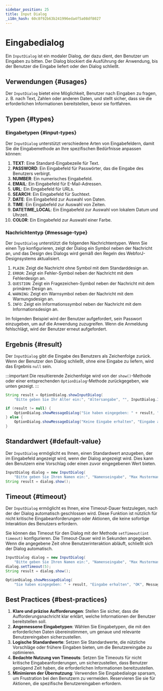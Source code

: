 ```yaml
---
sidebar_position: 25
title: Input Dialog
_i18n_hash: 60c8f92b63b241996eda4f5a08df8027
---
```

# Eingabedialog

<DocChip chip='shadow' />
<DocChip chip='since' label='24.02' />
<JavadocLink type="foundation" location="com/webforj/component/optiondialog/InputDialog" top='true'/>

Ein `InputDialog` ist ein modaler Dialog, der dazu dient, den Benutzer um Eingaben zu bitten. Der Dialog blockiert die Ausführung der Anwendung, bis der Benutzer die Eingabe liefert oder den Dialog schließt.

<ComponentDemo 
path='/webforj/inputdialogbasic?' 
javaE='https://raw.githubusercontent.com/webforj/webforj-documentation/refs/heads/main/src/main/java/com/webforj/samples/views/optiondialog/input/InputDialogBasicView.java'
height = '500px'
/>

## Verwendungen {#usages}

Der `InputDialog` bietet eine Möglichkeit, Benutzer nach Eingaben zu fragen, z. B. nach Text, Zahlen oder anderen Daten, und stellt sicher, dass sie die erforderlichen Informationen bereitstellen, bevor sie fortfahren.

## Typen {#types}

### Eingabetypen {#input-types}

Der `InputDialog` unterstützt verschiedene Arten von Eingabefeldern, damit Sie die Eingabemethode an Ihre spezifischen Bedürfnisse anpassen können:

1. **TEXT**: Eine Standard-Eingabezeile für Text.
2. **PASSWORD**: Ein Eingabefeld für Passwörter, das die Eingabe des Benutzers verbirgt.
3. **NUMBER**: Ein numerisches Eingabefeld.
4. **EMAIL**: Ein Eingabefeld für E-Mail-Adressen.
5. **URL**: Ein Eingabefeld für URLs.
6. **SEARCH**: Ein Eingabefeld für Suchtext.
7. **DATE**: Ein Eingabefeld zur Auswahl von Daten.
8. **TIME**: Ein Eingabefeld zur Auswahl von Zeiten.
9. **DATETIME_LOCAL**: Ein Eingabefeld zur Auswahl von lokalem Datum und Uhrzeit.
10. **COLOR**: Ein Eingabefeld zur Auswahl einer Farbe.

### Nachrichtentyp {#message-type}

Der `InputDialog` unterstützt die folgenden Nachrichtentypen. Wenn Sie einen Typ konfigurieren, zeigt der Dialog ein Symbol neben der Nachricht an, und das Design des Dialogs wird gemäß den Regeln des WebforJ-Designsystems aktualisiert.

1. `PLAIN`: Zeigt die Nachricht ohne Symbol mit dem Standarddesign an.
2. `ERROR`: Zeigt ein Fehler-Symbol neben der Nachricht mit dem Fehlerdesign an.
3. `QUESTION`: Zeigt ein Fragezeichen-Symbol neben der Nachricht mit dem primären Design an.
4. `WARNING`: Zeigt ein Warnsymbol neben der Nachricht mit dem Warnungsdesign an.
5. `INFO`: Zeigt ein Informationssymbol neben der Nachricht mit dem Informationsdesign an.

Im folgenden Beispiel wird der Benutzer aufgefordert, sein Passwort einzugeben, um auf die Anwendung zuzugreifen. Wenn die Anmeldung fehlschlägt, wird der Benutzer erneut aufgefordert.

<ComponentDemo 
path='/webforj/inputdialogtype?' 
javaE='https://raw.githubusercontent.com/webforj/webforj-documentation/refs/heads/main/src/main/java/com/webforj/samples/views/optiondialog/input/InputDialogTypeView.java'
height = '350px'
/>

## Ergebnis {#result}

Der `InputDialog` gibt die Eingabe des Benutzers als Zeichenfolge zurück. Wenn der Benutzer den Dialog schließt, ohne eine Eingabe zu liefern, wird das Ergebnis `null` sein.

:::important
Die resultierende Zeichenfolge wird von der `show()`-Methode oder einer entsprechenden `OptionDialog`-Methode zurückgegeben, wie unten gezeigt. 
:::

```java showLineNumbers
String result = OptionDialog.showInputDialog(
    "Bitte geben Sie Ihr Alter ein:", "Altersangabe", "", InputDialog.InputType.NUMBER);

if (result != null) {
    OptionDialog.showMessageDialog("Sie haben eingegeben: " + result, "Eingabe erhalten");
} else {
    OptionDialog.showMessageDialog("Keine Eingabe erhalten", "Eingabe abgebrochen");
}
```

## Standardwert {#default-value}

Der `InputDialog` ermöglicht es Ihnen, einen Standardwert anzugeben, der im Eingabefeld angezeigt wird, wenn der Dialog angezeigt wird. Dies kann den Benutzern eine Vorschlag oder einen zuvor eingegebenen Wert bieten.

```java showLineNumbers
InputDialog dialog = new InputDialog(
    "Bitte geben Sie Ihren Namen ein:", "Namenseingabe", "Max Mustermann", InputDialog.InputType.TEXT);
String result = dialog.show();
```

## Timeout {#timeout}

Der `InputDialog` ermöglicht es Ihnen, eine Timeout-Dauer festzulegen, nach der der Dialog automatisch geschlossen wird. Diese Funktion ist nützlich für nicht kritische Eingabeanforderungen oder Aktionen, die keine sofortige Interaktion des Benutzers erfordern.

Sie können das Timeout für den Dialog mit der Methode `setTimeout(int timeout)` konfigurieren. Die Timeout-Dauer wird in Sekunden angegeben. Wenn die angegebene Zeit ohne Benutzerinteraktion abläuft, schließt sich der Dialog automatisch.

```java showLineNumbers
InputDialog dialog = new InputDialog(
    "Bitte geben Sie Ihren Namen ein:", "Namenseingabe", "Max Mustermann");
dialog.setTimeout(5);
String result = dialog.show();

OptionDialog.showMessageDialog(
    "Sie haben eingegeben: " + result, "Eingabe erhalten", "OK", MessageDialog.MessageType.INFO);
```

## Best Practices {#best-practices}

1. **Klare und präzise Aufforderungen**: Stellen Sie sicher, dass die Aufforderungsnachricht klar erklärt, welche Informationen der Benutzer bereitstellen soll.
2. **Angemessene Eingabetypen**: Wählen Sie Eingabetypen, die mit den erforderlichen Daten übereinstimmen, um genaue und relevante Benutzereingaben sicherzustellen.
3. **Logische Standardwerte**: Setzen Sie Standardwerte, die nützliche Vorschläge oder frühere Eingaben bieten, um die Benutzereingabe zu optimieren.
5. **Bedachte Nutzung von Timeouts**: Setzen Sie Timeouts für nicht kritische Eingabeanforderungen, um sicherzustellen, dass Benutzer genügend Zeit haben, die erforderlichen Informationen bereitzustellen.
6. **Minimieren der Übernutzung**: Verwenden Sie Eingabedialoge sparsam, um Frustration bei den Benutzern zu vermeiden. Reservieren Sie sie für Aktionen, die spezifische Benutzereingaben erfordern.
